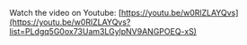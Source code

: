 Watch the video on Youtube: [https://youtu.be/w0RlZLAYQvs](https://youtu.be/w0RlZLAYQvs?list=PLdgq5G0ox73Uam3LGylpNV9ANGPOEQ-xS)